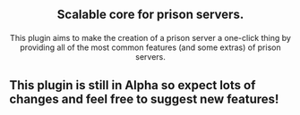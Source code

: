 ## <p align="center">Scalable core for prison servers.</p>
<p align="center">This plugin aims to make the creation of a prison server a one-click thing by providing all of the most common features (and some extras) of prison servers.

## This plugin is still in Alpha so expect lots of changes and feel free to suggest new features!
